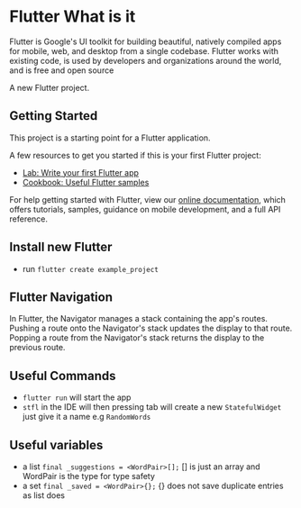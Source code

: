 # Flutter What is it

Flutter is Google's UI toolkit for building beautiful, natively compiled apps for mobile, web, and desktop from a single codebase. Flutter works with existing code, is used by developers and organizations around the world, and is free and open source

A new Flutter project.

## Getting Started

This project is a starting point for a Flutter application.

A few resources to get you started if this is your first Flutter project:

- [Lab: Write your first Flutter app](https://flutter.dev/docs/get-started/codelab)
- [Cookbook: Useful Flutter samples](https://flutter.dev/docs/cookbook)

For help getting started with Flutter, view our
[online documentation](https://flutter.dev/docs), which offers tutorials,
samples, guidance on mobile development, and a full API reference.

## Install new Flutter

- run `flutter create example_project`

## Flutter Navigation

In Flutter, the Navigator manages a stack containing the app's routes. Pushing a route onto the Navigator's stack updates the display to that route. Popping a route from the Navigator's stack returns the display to the previous route.

## Useful Commands

- `flutter run` will start the app
- `stfl` in the IDE will then pressing tab will create a new `StatefulWidget` just give it a name e.g `RandomWords`

## Useful variables

- a list `final _suggestions = <WordPair>[];` [] is just an array and WordPair is the type for type safety
- a set `final _saved = <WordPair>{};` <Set>{} does not save duplicate entries as list does
